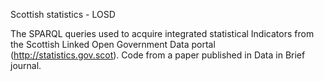Scottish statistics - LOSD

The SPARQL queries used to acquire integrated statistical Indicators from the Scottish Linked Open Government Data portal (http://statistics.gov.scot). Code from a paper published in Data in Brief journal.
